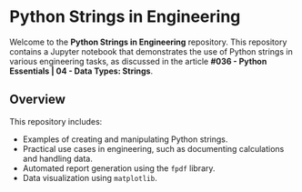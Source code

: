 # Python Strings in Engineering

Welcome to the **Python Strings in Engineering** repository. This repository contains a Jupyter notebook that demonstrates the use of Python strings in various engineering tasks, as discussed in the article **#036 - Python Essentials | 04 - Data Types: Strings**.

## Overview

This repository includes:
- Examples of creating and manipulating Python strings.
- Practical use cases in engineering, such as documenting calculations and handling data.
- Automated report generation using the `fpdf` library.
- Data visualization using `matplotlib`.
